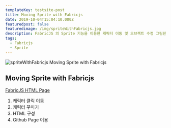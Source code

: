 ```yaml
---
templateKey: testsite-post
title: Moving Sprite with Fabricjs
date: 2019-10-04T15:04:10.000Z
featuredpost: false
featuredimage: /img/spriteWithFabricjs.jpg
description: FabricJS 의 Sprite 기능을 이용한 캐릭터 이동 및 오브젝트 수정 그림판
tags:
  - Fabricjs
  - Sprite
---
```


![spriteWithFabricjs](/img/spriteWithFabricjs.jpg)
Moving Sprite with Fabricjs

## Moving Sprite with Fabricjs

[FabricJS HTML Page](https://stalkerboy.github.io/html-test/fabricjs.html)

1. 캐릭터 클릭 이동
2. 캐릭터 꾸미기
3. HTML 구성
4. Github Page 이용
